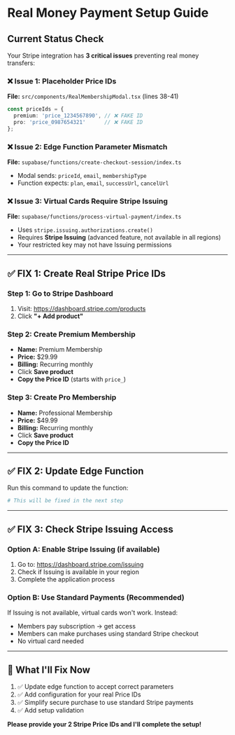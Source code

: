 # Real Money Payment Setup Guide

## Current Status Check

Your Stripe integration has **3 critical issues** preventing real money transfers:

### ❌ Issue 1: Placeholder Price IDs
**File:** `src/components/RealMembershipModal.tsx` (lines 38-41)
```typescript
const priceIds = {
  premium: 'price_1234567890', // ❌ FAKE ID
  pro: 'price_0987654321'      // ❌ FAKE ID
};
```

### ❌ Issue 2: Edge Function Parameter Mismatch
**File:** `supabase/functions/create-checkout-session/index.ts`
- Modal sends: `priceId`, `email`, `membershipType`
- Function expects: `plan`, `email`, `successUrl`, `cancelUrl`

### ❌ Issue 3: Virtual Cards Require Stripe Issuing
**File:** `supabase/functions/process-virtual-payment/index.ts`
- Uses `stripe.issuing.authorizations.create()`
- Requires **Stripe Issuing** (advanced feature, not available in all regions)
- Your restricted key may not have Issuing permissions

---

## ✅ FIX 1: Create Real Stripe Price IDs

### Step 1: Go to Stripe Dashboard
1. Visit: https://dashboard.stripe.com/products
2. Click **"+ Add product"**

### Step 2: Create Premium Membership
- **Name:** Premium Membership
- **Price:** $29.99
- **Billing:** Recurring monthly
- Click **Save product**
- **Copy the Price ID** (starts with `price_`)

### Step 3: Create Pro Membership
- **Name:** Professional Membership
- **Price:** $49.99
- **Billing:** Recurring monthly
- Click **Save product**
- **Copy the Price ID**

---

## ✅ FIX 2: Update Edge Function

Run this command to update the function:
```bash
# This will be fixed in the next step
```

---

## ✅ FIX 3: Check Stripe Issuing Access

### Option A: Enable Stripe Issuing (if available)
1. Go to: https://dashboard.stripe.com/issuing
2. Check if Issuing is available in your region
3. Complete the application process

### Option B: Use Standard Payments (Recommended)
If Issuing is not available, virtual cards won't work. Instead:
- Members pay subscription → get access
- Members can make purchases using standard Stripe checkout
- No virtual card needed

---

## 🔧 What I'll Fix Now

1. ✅ Update edge function to accept correct parameters
2. ✅ Add configuration for your real Price IDs
3. ✅ Simplify secure purchase to use standard Stripe payments
4. ✅ Add setup validation

**Please provide your 2 Stripe Price IDs and I'll complete the setup!**
